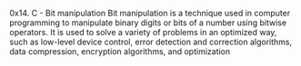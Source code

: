 0x14. C - Bit manipulation
Bit manipulation is a technique used in computer programming to manipulate binary digits or bits of a number using bitwise operators. It is used to solve a variety of problems in an optimized way, such as low-level device control, error detection and correction algorithms, data compression, encryption algorithms, and optimization
